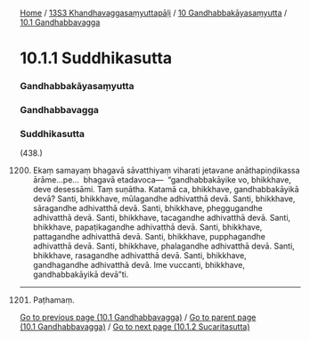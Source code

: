 
[Home](/) / [13S3 Khandhavaggasaṃyuttapāḷi](../../../13S3.md) / [10 Gandhabbakāyasaṃyutta](../../10.md) / [10.1 Gandhabbavagga](../10.1.md)

# 10.1.1 Suddhikasutta

### Gandhabbakāyasaṃyutta

### Gandhabbavagga

### Suddhikasutta

(438.)

1200. Ekaṃ samayaṃ bhagavā sāvatthiyaṃ viharati jetavane anāthapiṇḍikassa ārāme…pe…  bhagavā etadavoca—  “gandhabbakāyike vo, bhikkhave, deve desessāmi. Taṃ suṇātha. Katamā ca, bhikkhave, gandhabbakāyikā devā? Santi, bhikkhave, mūlagandhe adhivatthā devā. Santi, bhikkhave, sāragandhe adhivatthā devā. Santi, bhikkhave, pheggugandhe adhivatthā devā. Santi, bhikkhave, tacagandhe adhivatthā devā. Santi, bhikkhave, papaṭikagandhe adhivatthā devā. Santi, bhikkhave, pattagandhe adhivatthā devā. Santi, bhikkhave, pupphagandhe adhivatthā devā. Santi, bhikkhave, phalagandhe adhivatthā devā. Santi, bhikkhave, rasagandhe adhivatthā devā. Santi, bhikkhave, gandhagandhe adhivatthā devā. Ime vuccanti, bhikkhave, gandhabbakāyikā devā”ti.

---

1201. Paṭhamaṃ.



[Go to previous page (10.1 Gandhabbavagga)](../10.1.md) / [Go to parent page (10.1 Gandhabbavagga)](../10.1.md) / [Go to next page (10.1.2 Sucaritasutta)](10.1.2.md)


